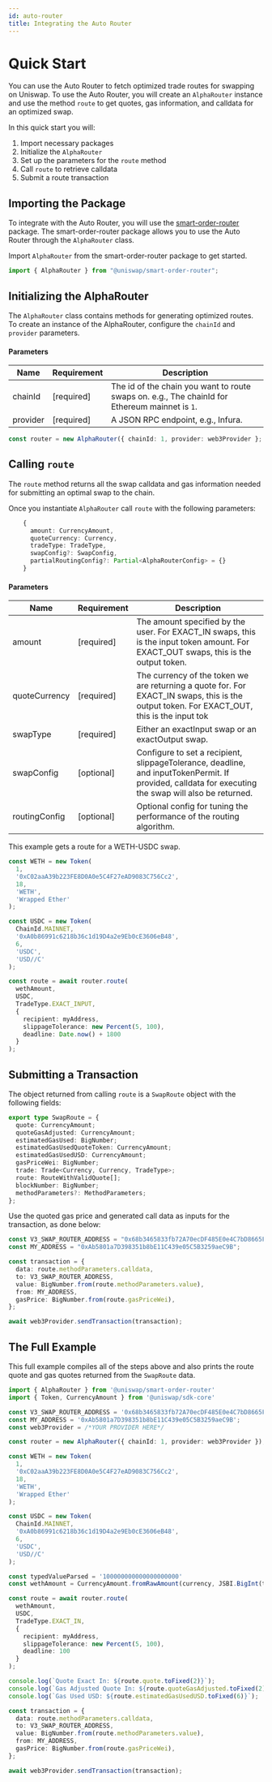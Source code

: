```yaml
---
id: auto-router
title: Integrating the Auto Router
---
```


# Quick Start

You can use the Auto Router to fetch optimized trade routes for swapping on Uniswap. To use the Auto Router, you will create an `AlphaRouter` instance and use the method `route` to get quotes, gas information, and calldata for an optimized swap.

In this quick start you will:

1. Import necessary packages
2. Initialize the `AlphaRouter`
3. Set up the parameters for the `route` method
4. Call `route` to retrieve calldata
5. Submit a route transaction

## Importing the Package

To integrate with the Auto Router, you will use the [smart-order-router](https://www.npmjs.com/package/@uniswap/smart-order-router) package. The smart-order-router package allows you to use the Auto Router through the `AlphaRouter` class.

Import `AlphaRouter` from the smart-order-router package to get started.

```typescript
import { AlphaRouter } from "@uniswap/smart-order-router";
```

## Initializing the AlphaRouter

The `AlphaRouter` class contains methods for generating optimized routes. To create an instance of the AlphaRouter, configure the `chainId` and `provider` parameters.

#### Parameters

| Name     | Requirement | Description                                                                                    |
| -------- | ----------- | ---------------------------------------------------------------------------------------------- |
| chainId  | [required]  | The id of the chain you want to route swaps on. e.g., The chainId for Ethereum mainnet is `1`. |
| provider | [required]  | A JSON RPC endpoint, e.g., Infura.                                                             |

```typescript
const router = new AlphaRouter({ chainId: 1, provider: web3Provider };
```

## Calling `route`

The `route` method returns all the swap calldata and gas information needed for submitting an optimal swap to the chain.

Once you instantiate `AlphaRouter` call `route` with the following parameters:

```typescript
    {
      amount: CurrencyAmount,
      quoteCurrency: Currency,
      tradeType: TradeType,
      swapConfig?: SwapConfig,
      partialRoutingConfig?: Partial<AlphaRouterConfig> = {}
    }
```

#### Parameters

| Name          | Requirement | Description                                                                                                                                          |
| ------------- | ----------- | ---------------------------------------------------------------------------------------------------------------------------------------------------- |
| amount        | [required]  | The amount specified by the user. For EXACT_IN swaps, this is the input token amount. For EXACT_OUT swaps, this is the output token.                 |
| quoteCurrency | [required]  | The currency of the token we are returning a quote for. For EXACT_IN swaps, this is the output token. For EXACT_OUT, this is the input tok           |
| swapType      | [required]  | Either an exactInput swap or an exactOutput swap.                                                                                                    |
| swapConfig    | [optional]  | Configure to set a recipient, slippageTolerance, deadline, and inputTokenPermit. If provided, calldata for executing the swap will also be returned. |
| routingConfig | [optional]  | Optional config for tuning the performance of the routing algorithm.                                                                                 |

This example gets a route for a WETH-USDC swap.

```typescript
const WETH = new Token(
  1,
  '0xC02aaA39b223FE8D0A0e5C4F27eAD9083C756Cc2',
  18,
  'WETH',
  'Wrapped Ether'
);

const USDC = new Token(
  ChainId.MAINNET,
  '0xA0b86991c6218b36c1d19D4a2e9Eb0cE3606eB48',
  6,
  'USDC',
  'USD//C'
);

const route = await router.route(
  wethAmount,
  USDC,
  TradeType.EXACT_INPUT,
  {
    recipient: myAddress,
    slippageTolerance: new Percent(5, 100),
    deadline: Date.now() + 1800
  }
);
```

## Submitting a Transaction

The object returned from calling `route` is a `SwapRoute` object with the following fields:

```typescript
export type SwapRoute = {
  quote: CurrencyAmount;
  quoteGasAdjusted: CurrencyAmount;
  estimatedGasUsed: BigNumber;
  estimatedGasUsedQuoteToken: CurrencyAmount;
  estimatedGasUsedUSD: CurrencyAmount;
  gasPriceWei: BigNumber;
  trade: Trade<Currency, Currency, TradeType>;
  route: RouteWithValidQuote[];
  blockNumber: BigNumber;
  methodParameters?: MethodParameters;
};
```

Use the quoted gas price and generated call data as inputs for the transaction, as done below:

```typescript
const V3_SWAP_ROUTER_ADDRESS = "0x68b3465833fb72A70ecDF485E0e4C7bD8665Fc45";
const MY_ADDRESS = "0xAb5801a7D398351b8bE11C439e05C5B3259aeC9B";

const transaction = {
  data: route.methodParameters.calldata,
  to: V3_SWAP_ROUTER_ADDRESS,
  value: BigNumber.from(route.methodParameters.value),
  from: MY_ADDRESS,
  gasPrice: BigNumber.from(route.gasPriceWei),
};

await web3Provider.sendTransaction(transaction);
```

## The Full Example

This full example compiles all of the steps above and also prints the route quote and gas quotes returned from the `SwapRoute` data.

```typescript
import { AlphaRouter } from '@uniswap/smart-order-router'
import { Token, CurrencyAmount } from '@uniswap/sdk-core'

const V3_SWAP_ROUTER_ADDRESS = '0x68b3465833fb72A70ecDF485E0e4C7bD8665Fc45';
const MY_ADDRESS = '0xAb5801a7D398351b8bE11C439e05C5B3259aeC9B';
const web3Provider = /*YOUR PROVIDER HERE*/

const router = new AlphaRouter({ chainId: 1, provider: web3Provider });

const WETH = new Token(
  1,
  '0xC02aaA39b223FE8D0A0e5C4F27eAD9083C756Cc2',
  18,
  'WETH',
  'Wrapped Ether'
);

const USDC = new Token(
  ChainId.MAINNET,
  '0xA0b86991c6218b36c1d19D4a2e9Eb0cE3606eB48',
  6,
  'USDC',
  'USD//C'
);

const typedValueParsed = '100000000000000000000'
const wethAmount = CurrencyAmount.fromRawAmount(currency, JSBI.BigInt(typedValueParsed));

const route = await router.route(
  wethAmount,
  USDC,
  TradeType.EXACT_IN,
  {
    recipient: myAddress,
    slippageTolerance: new Percent(5, 100),
    deadline: 100
  }
);

console.log(`Quote Exact In: ${route.quote.toFixed(2)}`);
console.log(`Gas Adjusted Quote In: ${route.quoteGasAdjusted.toFixed(2)}`);
console.log(`Gas Used USD: ${route.estimatedGasUsedUSD.toFixed(6)}`);

const transaction = {
  data: route.methodParameters.calldata,
  to: V3_SWAP_ROUTER_ADDRESS,
  value: BigNumber.from(route.methodParameters.value),
  from: MY_ADDRESS,
  gasPrice: BigNumber.from(route.gasPriceWei),
};

await web3Provider.sendTransaction(transaction);
```
